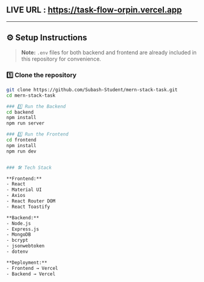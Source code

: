 
## LIVE URL : https://task-flow-orpin.vercel.app

---

## ⚙️ Setup Instructions

> **Note:** `.env` files for both backend and frontend are already included in this repository for convenience.

### 1️⃣ Clone the repository
```bash
git clone https://github.com/Subash-Student/mern-stack-task.git
cd mern-stack-task

### 1️⃣ Run the Backend
cd backend
npm install
npm run server

### 1️⃣ Run the Frontend
cd frontend
npm install
npm run dev


### 🛠 Tech Stack

**Frontend:**
- React
- Material UI
- Axios
- React Router DOM
- React Toastify

**Backend:**
- Node.js
- Express.js
- MongoDB 
- bcrypt
- jsonwebtoken
- dotenv

**Deployment:**
- Frontend → Vercel
- Backend → Vercel
